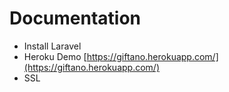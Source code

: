 # Documentation

* Install Laravel
* Heroku Demo
[https://giftano.herokuapp.com/](https://giftano.herokuapp.com/)
* SSL
